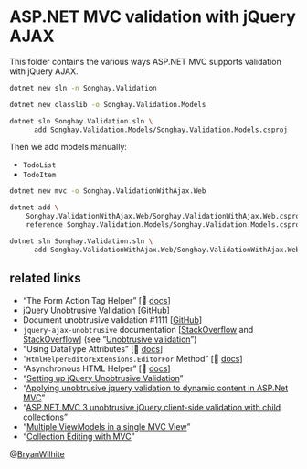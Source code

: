 # ASP.NET MVC validation with jQuery AJAX

This folder contains the various ways ASP.NET MVC supports validation with jQuery AJAX.

```bash
dotnet new sln -n Songhay.Validation
```

```bash
dotnet new classlib -o Songhay.Validation.Models

dotnet sln Songhay.Validation.sln \
      add Songhay.Validation.Models/Songhay.Validation.Models.csproj
```

Then we add models manually:

- `TodoList`
- `TodoItem`

```bash
dotnet new mvc -o Songhay.ValidationWithAjax.Web

dotnet add \
    Songhay.ValidationWithAjax.Web/Songhay.ValidationWithAjax.Web.csproj \
    reference Songhay.Validation.Models/Songhay.Validation.Models.csproj

dotnet sln Songhay.Validation.sln \
      add Songhay.ValidationWithAjax.Web/Songhay.ValidationWithAjax.Web.csproj
```

## related links

- “The Form Action Tag Helper” [📖 [docs](https://docs.microsoft.com/en-us/aspnet/core/mvc/views/working-with-forms?view=aspnetcore-6.0#the-form-action-tag-helper)]
- jQuery Unobtrusive Validation [[GitHub](https://github.com/aspnet/jquery-validation-unobtrusive#jquery-unobtrusive-validation)]
- Document unobtrusive validation #1111 [[GitHub](https://github.com/dotnet/AspNetCore.Docs/issues/1111)]
- `jquery-ajax-unobtrusive` documentation [[StackOverflow](https://stackoverflow.com/a/50148838/22944) and [StackOverflow](https://stackoverflow.com/a/15977785/22944)] (see “[Unobtrusive validation](https://docs.microsoft.com/en-us/aspnet/core/mvc/models/validation?view=aspnetcore-6.0#unobtrusive-validation)”)
- “Using DataType Attributes” [📖 [docs](https://docs.microsoft.com/en-us/aspnet/core/tutorials/first-mvc-app/validation?view=aspnetcore-6.0#using-datatype-attributes)]
- “`HtmlHelperEditorExtensions.EditorFor` Method” [📖 [docs](https://docs.microsoft.com/en-us/dotnet/api/microsoft.aspnetcore.mvc.rendering.htmlhelpereditorextensions.editorfor?view=aspnetcore-6.0)]
- “Asynchronous HTML Helper” [📖 [docs](https://docs.microsoft.com/en-us/aspnet/core/mvc/views/partial?view=aspnetcore-6.0#asynchronous-html-helper)]
- “[Setting up jQuery Unobtrusive Validation](https://www.mobzystems.com/blog/setting-up-jquery-unobtrusive-validation/)”
- “[Applying unobtrusive jquery validation to dynamic content in ASP.Net MVC](https://xhalent.wordpress.com/2011/01/24/applying-unobtrusive-validation-to-dynamic-content/)”
- “[ASP.NET MVC 3 unobtrusive jQuery client-side validation with child collections](https://stackoverflow.com/questions/7015526/asp-net-mvc-3-unobtrusive-jquery-client-side-validation-with-child-collections)”
- “[Multiple ViewModels in a single MVC View](https://damienbod.com/2014/01/27/multiple-viewmodels-in-a-single-mvc-view/)”
- “[Collection Editing with MVC](https://www.abstractmethod.co.uk/blog/2017/12/collection-editing-with-mvc/)”

@[BryanWilhite](https://twitter.com/BryanWilhite)
